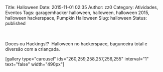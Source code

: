 Title: Halloween
Date: 2015-11-01 02:35
Author: zz0
Category: Atividades, Eventos
Tags: garagemhacker halloween, halloween, halloween 2015, halloween hackerspace, Pumpkin Halloween
Slug: halloween
Status: published

[  
](http://garagemhacker.org/blog/wp-content/uploads/2015/11/IMG_5119.jpg)  
Doces ou Hackings!?  Halloween no hackerspace, bagunceira total e
diversão com a criançada.

\[gallery type="carousel" ids="260,259,258,257,256,255" interval="1"
text="false" width="490px"\]
